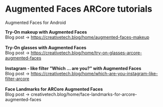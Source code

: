 # Augmented Faces ARCore tutorials
Augmented Faces for Android

<b> Try-On makeup with Augmented Faces </b> <br/>
Blog post -> https://creativetech.blog/home/augmented-faces-makeup
<br/>
<br/>
<b> Try-On glasses with Augmented Faces </b> <br/>
Blog post -> https://creativetech.blog/home/try-on-glasses-arcore-augmented-faces
<br/>
<br/>
<b> Instagram - like filter "Which ... are you?" with Augmented Faces </b> <br/>
Blog post -> https://creativetech.blog/home/which-are-you-instagram-like-filter-arcore
<br/>
<br/>
<b> Face Landmarks for ARCore Augmented Faces </b> <br/>
Blog post -> creativetech.blog/home/face-landmarks-for-arcore-augmented-faces
